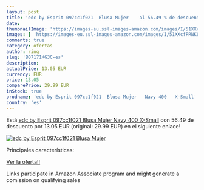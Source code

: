 ```yaml
---
layout: post
title: 'edc by Esprit 097cc1f021  Blusa Mujer    al 56.49 % de descuento'
date: 
thumbnailImage: 'https://images-eu.ssl-images-amazon.com/images/I/51XXcfPRNKL._SL200_.jpg'
images: [ 'https://images-eu.ssl-images-amazon.com/images/I/51XXcfPRNKL._SL200_.jpg' ]
comments: true
category: ofertas
author: ring
slug: 'B07171KG3C-es'
description:
actualPrice: 13.05 EUR
currency: EUR
price: 13.05
comparePrice: 29.99 EUR
inStock: true
prodname: 'edc by Esprit 097cc1f021  Blusa Mujer   Navy 400   X-Small'
country: 'es'
---
```


Está [edc by Esprit 097cc1f021  Blusa Mujer   Navy 400   X-Small](https://www.amazon.es/dp/B07171KG3C/?tag=tolees-21) con 56.49 de descuento por 13.05 EUR (original: 29.99 EUR) en el siguiente enlace!

[![edc by Esprit 097cc1f021  Blusa Mujer   ](https://images-eu.ssl-images-amazon.com/images/I/51XXcfPRNKL._SL200_.jpg)](https://www.amazon.es/dp/B07171KG3C/?tag=tolees-21)

Principales características:


[Ver la oferta!!](https://www.amazon.es/dp/B07171KG3C/?tag=tolees-21)

Links participate in Amazon Associate program and might generate a comission on qualifying sales


